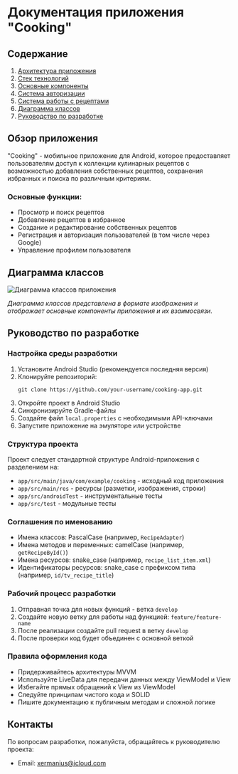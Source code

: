 # Документация приложения "Cooking"

## Содержание

1. [Архитектура приложения](architecture.md)
2. [Стек технологий](tech_stack.md)
3. [Основные компоненты](components.md)
4. [Система авторизации](auth.md)
5. [Система работы с рецептами](recipes.md)
6. [Диаграмма классов](#диаграмма-классов)
7. [Руководство по разработке](#руководство-по-разработке)

## Обзор приложения

"Cooking" - мобильное приложение для Android, которое предоставляет пользователям доступ к коллекции кулинарных рецептов с возможностью добавления собственных рецептов, сохранения избранных и поиска по различным критериям.

### Основные функции:

- Просмотр и поиск рецептов
- Добавление рецептов в избранное
- Создание и редактирование собственных рецептов
- Регистрация и авторизация пользователей (в том числе через Google)
- Управление профилем пользователя

## Диаграмма классов

![Диаграмма классов приложения](class_diagram.png)

_Диаграмма классов представлена в формате изображения и отображает основные компоненты приложения и их взаимосвязи._

## Руководство по разработке

### Настройка среды разработки

1. Установите Android Studio (рекомендуется последняя версия)
2. Клонируйте репозиторий:
   ```
   git clone https://github.com/your-username/cooking-app.git
   ```
3. Откройте проект в Android Studio
4. Синхронизируйте Gradle-файлы
5. Создайте файл `local.properties` с необходимыми API-ключами
6. Запустите приложение на эмуляторе или устройстве

### Структура проекта

Проект следует стандартной структуре Android-приложения с разделением на:

- `app/src/main/java/com/example/cooking` - исходный код приложения
- `app/src/main/res` - ресурсы (разметки, изображения, строки)
- `app/src/androidTest` - инструментальные тесты
- `app/src/test` - модульные тесты

### Соглашения по именованию

- Имена классов: PascalCase (например, `RecipeAdapter`)
- Имена методов и переменных: camelCase (например, `getRecipeById()`)
- Имена ресурсов: snake_case (например, `recipe_list_item.xml`)
- Идентификаторы ресурсов: snake_case с префиксом типа (например, `id/tv_recipe_title`)

### Рабочий процесс разработки

1. Отправная точка для новых функций - ветка `develop`
2. Создайте новую ветку для работы над функцией: `feature/feature-name`
3. После реализации создайте pull request в ветку `develop`
4. После проверки код будет объединен с основной веткой

### Правила оформления кода

- Придерживайтесь архитектуры MVVM
- Используйте LiveData для передачи данных между ViewModel и View
- Избегайте прямых обращений к View из ViewModel
- Следуйте принципам чистого кода и SOLID
- Пишите документацию к публичным методам и сложной логике

## Контакты

По вопросам разработки, пожалуйста, обращайтесь к руководителю проекта:
- Email: xermanius@icloud.com